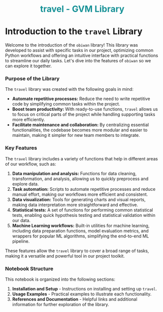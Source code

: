 # <h1 style="text-align:center; color:#179297;">travel - GVM Library</h1>

# Introduction to the `travel` Library

Welcome to the introduction of the `obiwan` library! This library was developed to assist with specific tasks in our project, optimizing common Python workflows and offering an intuitive interface with practical functions to streamline our daily tasks. Let's dive into the features of `obiwan` so we can explore it together.


### Purpose of the Library

The `travel` library was created with the following goals in mind:
- **Automate repetitive processes:** Reduce the need to write repetitive code by simplifying common tasks within the project.
- **Boost team productivity:** With ready-to-use functions, `travel` allows us to focus on critical parts of the project while handling supporting tasks more efficiently.
- **Facilitate maintenance and collaboration:** By centralizing essential functionalities, the codebase becomes more modular and easier to maintain, making it simpler for new team members to integrate.

### Key Features

The `travel` library includes a variety of functions that help in different areas of our workflow, such as:

1. **Data manipulation and analysis:** Functions for data cleaning, transformation, and analysis, allowing us to quickly preprocess and explore data.
2. **Task automation:** Scripts to automate repetitive processes and reduce manual effort, making our workflows more efficient and consistent.
3. **Data visualization:** Tools for generating charts and visual reports, making data interpretation more straightforward and effective.
4. **Statistical tests:** A set of functions for performing common statistical tests, enabling quick hypothesis testing and statistical validation within our data.
5. **Machine Learning workflows:** Built-in utilities for machine learning, including data preparation functions, model evaluation metrics, and wrappers for popular ML algorithms, simplifying the end-to-end ML pipeline.

These features allow the `travel` library to cover a broad range of tasks, making it a versatile and powerful tool in our project toolkit.

### Notebook Structure

This notebook is organized into the following sections:
1. **Installation and Setup** - Instructions on installing and setting up `travel`.
2. **Usage Examples** - Practical examples to illustrate each functionality.
3. **References and Documentation** - Helpful links and additional information for further exploration of the library.
